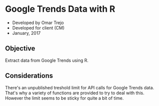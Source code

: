 
# Google Trends Data with R

- Developed by Omar Trejo
- Developed for client (CM)
- January, 2017

## Objective

Extract data from Google Trends using R.

## Considerations

There's an unpublished treshold limit for API calls for Google Trends data. That's why a variety of functions are provided to try to deal with this. However the limit seems to be sticky for quite a bit of time.
